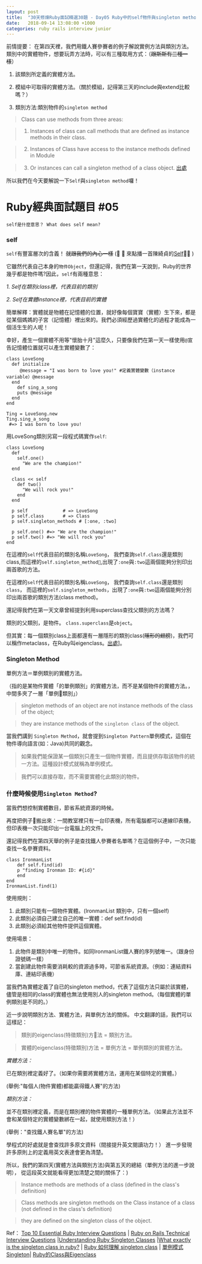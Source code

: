 ```yaml
---
layout: post
title:  "30天修煉Ruby面試精選30題 - Day05 Ruby中的self物件與singleton method"
date:   2018-09-14 13:08:00 +1000
categories: ruby rails interview junior
---
```


前情提要：
在第四天裡，我們用鐵人賽參賽者的例子解說實例方法與類別方法。
類別中的實體物件，想要玩弄方法時，可以有三種取用方式：（~~跟斯斯有三種一樣~~）

1. 該類別所定義的實體方法。

2. 模組中可取得的實體方法。（關於模組，記得第三天的include與extend比較嗎？）

3. 類別方法:類別物件的`singleton method`

> Class can use methods from three areas: 

> 1) Instances of class can call methods that are defined as instance methods in their class. 

> 2) Instances of Class have access to the instance methods defined in Module

> 3) Or instances can call a singleton method of a class object. [出處](https://medium.com/@lauren.kroner/ruby-class-vs-instance-methods-a5182ce7de49)

所以我們在今天要解說一下`Self`與`singleton method`囉！

Ruby經典面試題目 #05
===
`self是什麼意思？ What does self mean? `

### self  

`self`有豐富層次的含義！ ~~就跟我們的內心一樣~~ (🎵 🎵 來點播一首陳綺貞的[Self](https://www.youtube.com/watch?v=H1-kEjeO6SI)🎵🎵  )

它雖然代表自己本身的`物件Object`，但還記得，我們在第一天說到，Ruby的世界幾乎都是物件嗎?因此，`self`有兩種意思：

*1. Self在類別class裡，代表目前的類別*

*2. Self在實體instance裡，代表目前的實體*

簡單解釋：實體就是物體在記憶體的位置，就好像每個寶寶（實體）生下來，都是從某個媽媽的子宮（記憶體）裡出來的。我們必須經歷過實體化的過程才能成為一個活生生的人呢！

幸好，產生一個實體不用等"懷胎十月"這麼久，只要像我們在第一天一樣使用`@`宣告記憶體位置就可以產生實體變數了：

```
class LoveSong
  def initialize
     @message = "I was born to love you!" #定義實體變數（instance variable）@message
  end
    def sing_a_song
    puts @message
  end
end

Ting = LoveSong.new
Ting.sing_a_song
 #=> I was born to love you!
```
用LoveSong類別另寫一段程式碼實作`self`:

```
class LoveSong
  def 
    self.one() 
      "We are the champion!"
  end

  class << self 
    def two() 
      "We will rock you!"
    end
  end

  p self             # => LoveSong
  p self.class       # => Class  
  p self.singleton_methods # [:one, :two]

  p self.one() #=> "We are the champion!"
  p self.two() #=> "We will rock you"
end

```
在這裡的`self`代表目前的類別名稱`LoveSong`，
我們查詢`self.class`還是類別class,而這裡的`self.singleton_method`,出現了`:one`與`:two`這兩個能夠分別印出兩首歌的方法。

在這裡的`self`代表目前的類別名稱`LoveSong`， 我們查詢`self.class`還是類別`class`， 而這裡的`self.singleton_methods`，出現了`:one`與`:two`這兩個能夠分別印出兩首歌的類別方法(class method)。

還記得我們在第一天文章曾經提到利用superclass查找父類別的方法嗎？

類別的父類別，是物件。 `class.superclass`是`object`。

但其實：每一個類別class上面都還有一層隱形的類別class(~~隱形的翅膀~~)，我們可以稱作metaclass，在Ruby叫eigenclass。[出處](https://blog.chh.tw/posts/ruby-metaclass-eigenclass/)]。


### Singleton Method

單例方法＝單例類別的實體方法。

（指的是某物件實體「的單例類別」的實體方法，而不是某個物件的實體方法。，中間多夾了一層「單例類別」）

> singleton methods of an object are not instance methods of the class of the object; 

> they are instance methods of the `singleton class` of the object.

當我們講到 `Singleton Method`，就會提到`Singleton Pattern`單例模式，這個在物件導向語言(如：Java)共同的觀念。


> 如果我們能保證某一個類別只產生一個物件實體，而且提供存取該物件的統一方法。這種設計模式就稱為單例模式。

> 我們可以直接存取，而不需要實體化此類別的物件。


### 什麼時候使用`Singleton Method`?

當我們想控制實體數目，節省系統資源的時候。

再度把例子🌰搬出來：一間教室裡只有一台印表機，所有電腦都可以連線印表機，但印表機一次只能印出一台電腦上的文件。

還記得我們在第四天舉的例子是查找鐵人參賽者名單嗎？在這個例子中，一次只能查找一名參賽資料。


```
class IronmanList
    def self.find(id)
    p "finding Ironman ID: #{id}" 
    end
end 
IronmanList.find(1)
```

使用規則：
1. 此類別只能有一個物件實體。(IronmanList 類別中，只有一個self)
2. 此類別必須自己建立自己的唯一實體：def self.find(id)
3. 此類別必須給其他物件提供這個實體。

使用場景：
1. 此物件是類別中唯一的物件。如同IronmanList鐵人賽的序列號唯一。（跟身份證號碼一樣）
2. 當創建此物件需要消耗較的資源過多時，可節省系統資源。（例如：連結資料庫、連結印表機）

當我們為實體定義了自已的singleton method，代表了這個方法只屬於該實體，儘管是相同的class的實體也無法使用別人的singleton method。（每個實體的單例類別是不同的。）

近一步說明類別方法、實體方法，與單例方法的關係。 中文翻譯的話，我們可以這樣記：


> 類別的eigenclass(特徵類別)方法 = 類別方法。

> 實體的eigenclass(特徵類別)方法 = 單例方法 = 單例類別的實體方法。

*實體方法：*

已在類別裡定義好了。（如果你需要將實體方法，運用在某個特定的實體。）

(舉例:"每個人(物件實體)都能贏得鐵人賽"的方法)

*類別方法：*

並不在類別裡定義，而是在類別裡的物件實體的一種單例方法。（如果此方法並不會和某個特定的實體變數綁在一起，就使用類別方法！）

(舉例："查找鐵人賽名單"的方法)

學程式的好處就是會查找許多原文資料（間接提升英文閱讀功力！）
進一步發現許多原則上的定義用英文表達會更為清楚。

所以，我們的第四天(實體方法與類別方法)與第五天的總結（單例方法的進一步說明）， 從這段英文就能看得更加清楚之間的關係了：)

> Instance methods are methods of a class
(defined in the class's definition)

> Class methods are singleton methods on the Class instance of a class (not defined in the class's definition)

> they are defined on the singleton class of the object.

Ref：
[Top 10 Essential Ruby Interview Questions](https://blog.bater.gq/ruby/2018/02/02/top-10-essential-ruby-interview-questions.html) |
[Ruby on Rails Technical Interview Questions](https://github.com/timurcatakli/ruby-on-rails-interview-questions-answers) |[Understanding Ruby Singleton Classes](https://www.devalot.com/articles/2008/09/ruby-singleton) |[What exactly is the singleton class in ruby?](https://stackoverflow.com/questions/212407/what-exactly-is-the-singleton-class-in-ruby) |
[Ruby 如何理解 singleton class](https://ruby-china.org/topics/13276) |
[單例模式 Singleton](http://www.runoob.com/design-pattern/singleton-pattern.html)|
[Ruby的Class與Eigenclass](https://medium.com/@zneuray/ruby%E7%9A%84class%E8%88%87eigenclass-f994aa2b988f)